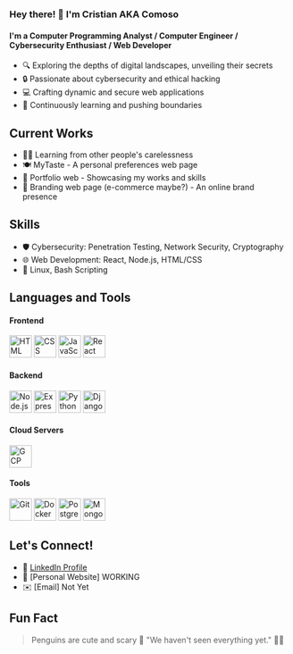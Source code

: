 ### Hey there! 👋 I'm Cristian AKA Comoso

#### I'm a Computer Programming Analyst / Computer Engineer / Cybersecurity Enthusiast / Web Developer

- 🔍 Exploring the depths of digital landscapes, unveiling their secrets
- 🔒 Passionate about cybersecurity and ethical hacking
- 💻 Crafting dynamic and secure web applications
- 🚀 Continuously learning and pushing boundaries

## Current Works

- 🕵️‍♂️ Learning from other people's carelessness
- 🍽️ MyTaste - A personal preferences web page
- 💼 Portfolio web - Showcasing my works and skills
- 🛒 Branding web page (e-commerce maybe?) - An online brand presence
  
## Skills

- 🛡️ Cybersecurity: Penetration Testing, Network Security, Cryptography
- 🌐 Web Development: React, Node.js, HTML/CSS
- 🐧 Linux, Bash Scripting
  
## Languages and Tools

#### Frontend
<img src="https://cdn.jsdelivr.net/gh/devicons/devicon/icons/html5/html5-original.svg" alt="HTML" width="40" height="40"/> <img src="https://cdn.jsdelivr.net/gh/devicons/devicon/icons/css3/css3-original.svg" alt="CSS" width="40" height="40"/> <img src="https://cdn.jsdelivr.net/gh/devicons/devicon/icons/javascript/javascript-original.svg" alt="JavaScript" width="40" height="40"/> <img src="https://cdn.jsdelivr.net/gh/devicons/devicon/icons/react/react-original.svg" alt="React" width="40" height="40"/>

#### Backend
<img src="https://cdn.jsdelivr.net/gh/devicons/devicon/icons/nodejs/nodejs-original.svg" alt="Node.js" width="40" height="40"/> <img src="https://cdn.jsdelivr.net/gh/devicons/devicon/icons/express/express-original.svg" alt="Express" width="40" height="40"/> <img src="https://cdn.jsdelivr.net/gh/devicons/devicon/icons/python/python-original.svg" alt="Python" width="40" height="40"/> <img src="https://cdn.jsdelivr.net/gh/devicons/devicon/icons/django/django-plain.svg" alt="Django" width="40" height="40"/>

#### Cloud Servers
<img src="https://cdn.jsdelivr.net/gh/devicons/devicon/icons/googlecloud/googlecloud-original.svg" alt="GCP" width="40" height="40"/>

#### Tools
<img src="https://cdn.jsdelivr.net/gh/devicons/devicon/icons/git/git-original.svg" alt="Git" width="40" height="40"/> <img src="https://cdn.jsdelivr.net/gh/devicons/devicon/icons/docker/docker-original.svg" alt="Docker" width="40" height="40"/> <img src="https://cdn.jsdelivr.net/gh/devicons/devicon/icons/postgresql/postgresql-original.svg" alt="PostgreSQL" width="40" height="40"/> <img src="https://cdn.jsdelivr.net/gh/devicons/devicon/icons/mongodb/mongodb-original.svg" alt="MongoDB" width="40" height="40"/>

## Let's Connect!

- 🔗 [LinkedIn Profile](https://www.linkedin.com/in/cristian-alexis-jara-carter/)
- 💼 [Personal Website] WORKING
- ✉️ [Email] Not Yet

## Fun Fact
> Penguins are cute and scary 🐧
> "We haven't seen everything yet." 🕵️‍♀️

